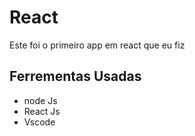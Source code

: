 # React

Este foi o primeiro app em react que eu fiz

## Ferrementas Usadas

- node Js
- React Js
- Vscode
